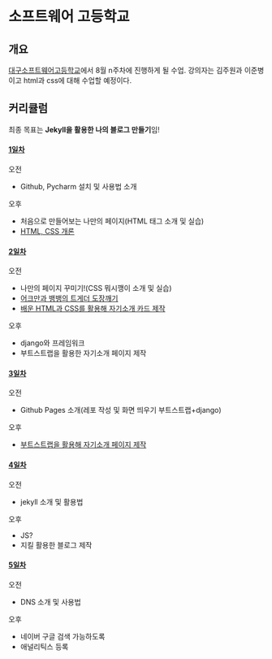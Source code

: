 # 소프트웨어 고등학교

## 개요
[대구소프트웨어고등학교](http://www.dgsw.hs.kr/)에서 8월 n주차에 진행하게 될  수업. 강의자는 김주원과 이준병이고 html과 css에 대해 수업할 예정이다.

## 커리큘럼
최종 목표는 **Jekyll을 활용한 나의 블로그 만들기**임!
#### [1일차](./11st.md)
오전
- Github, Pycharm 설치 및 사용법 소개

오후
- 처음으로 만들어보는 나만의 페이지(HTML 태그 소개 및 실습)
- [HTML, CSS 개론](https://github.com/haedal-with-knu/WWW/blob/master/documents/4.css_bootstrap.md)
#### [2일차](./2nd.md)
오전
- 나만의 페이지 꾸미기!(CSS 뭐시깽이 소개 및 실습)
- [어크만과 뱅뱅의 트게더 도장깨기](https://github.com/haedal-with-knu/make_tgd)
- [배운 HTML과 CSS를 활용해 자기소개 카드 제작](https://github.com/haedal-with-knu/instuctorTraining/blob/master/challenge/A.HTML_CSS_mycard.md)

오후
- django와 프레임워크
- 부트스트랩을 활용한 자기소개 페이지 제작
#### [3일차](./3rd.md)
오전
- Github Pages 소개(레포 작성 및 화면 띄우기 부트스트랩+django)

오후
- [부트스트랩을 활용해 자기소개 페이지 제작](https://github.com/haedal-with-knu/WWW/blob/master/documents/6.introductionWeb.md)
#### [4일차](./4st.md)
오전
- jekyll 소개 및 활용법

오후
- JS?
- 지킬 활용한 블로그 제작
#### [5일차](./5st.md)
오전
- DNS 소개 및 사용법

오후
- 네이버 구글 검색 가능하도록
- 애널리틱스 등록
